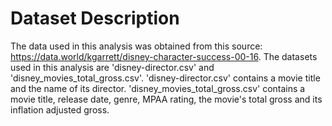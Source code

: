 # Dataset Description

The data used in this analysis was obtained from this source: https://data.world/kgarrett/disney-character-success-00-16. The datasets used in this analysis are 'disney-director.csv' and 'disney_movies_total_gross.csv'. 'disney-director.csv' contains a movie title and the name of its director. 'disney_movies_total_gross.csv' contains a movie title, release date, genre, MPAA rating, the movie's total gross and its inflation adjusted gross.